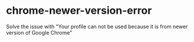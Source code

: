 # chrome-newer-version-error
Solve the issue with "Your profile can not be used because it is from newer version of Google Chrome"
